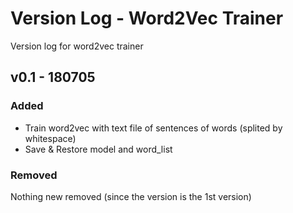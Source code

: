 # Version Log - Word2Vec Trainer

Version log for word2vec trainer

## v0.1 - 180705

### Added
- Train word2vec with text file of sentences of words (splited by whitespace)
- Save & Restore model and word_list


### Removed
Nothing new removed (since the version is the 1st version)
